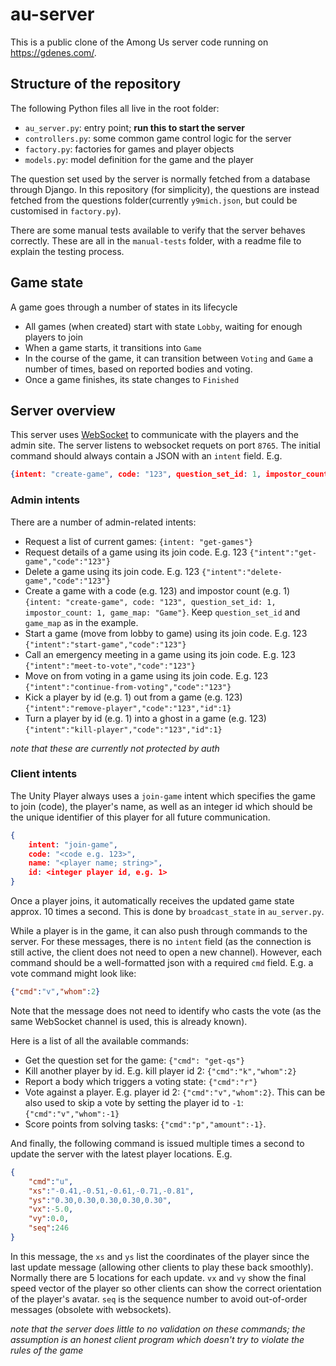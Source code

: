 # au-server
This is a public clone of the Among Us server code running on https://gdenes.com/.

## Structure of the repository
The following Python files all live in the root folder:
* `au_server.py`: entry point; **run this to start the server**
* `controllers.py`: some common game control logic for the server
* `factory.py`: factories for games and player objects
* `models.py`: model definition for the game and the player

The question set used by the server is normally fetched from a database through Django. In this repository (for simplicity), the questions are instead fetched from the questions folder(currently `y9mich.json`, but could be customised in `factory.py`).

There are some manual tests available to verify that the server behaves correctly. These are all in the `manual-tests` folder, with a readme file to explain the testing process.


## Game state
A game goes through a number of states in its lifecycle
* All games (when created) start with state `Lobby`, waiting for enough players to join
* When a game starts, it transitions into `Game`
* In the course of the game, it can transition between `Voting` and `Game` a number of times, based on reported bodies and voting.
* Once a game finishes, its state changes to `Finished`

## Server overview
This server uses [WebSocket](https://en.wikipedia.org/wiki/WebSocket) to communicate with the players and the admin site.
The server listens to websocket requets on port `8765`.
The initial command should always contain a JSON with an `intent` field. E.g.
```json
{intent: "create-game", code: "123", question_set_id: 1, impostor_count: 1, game_map: "Game"}
```

### Admin intents
There are a number of admin-related intents:

* Request a list of current games: `{intent: "get-games"}`
* Request details of a game using its join code. E.g. 123 `{"intent":"get-game","code":"123"}`
* Delete a game using its join code. E.g. 123
`{"intent":"delete-game","code":"123"}`
* Create a game with a code (e.g. 123) and impostor count (e.g. 1)
`{intent: "create-game", code: "123", question_set_id: 1, impostor_count: 1, game_map: "Game"}`. Keep `question_set_id` and `game_map` as in the example.
* Start a game (move from lobby to game) using its join code. E.g. 123 `{"intent":"start-game","code":"123"}`
* Call an emergency meeting in a game using its join code. E.g. 123 `{"intent":"meet-to-vote","code":"123"}`
* Move on from voting in a game using its join code. E.g. 123 `{"intent":"continue-from-voting","code":"123"}`
* Kick a player by id (e.g. 1) out from a game (e.g. 123) `{"intent":"remove-player","code":"123","id":1}`
* Turn a player by id (e.g. 1) into a ghost in a game (e.g. 123) `{"intent":"kill-player","code":"123","id":1}`

*note that these are currently not protected by auth*

### Client intents
The Unity Player always uses a `join-game` intent which specifies the game to join (code), the player's name, as well as an integer id which should be the unique identifier of this player for all future communication.

```json
{ 
    intent: "join-game", 
    code: "<code e.g. 123>", 
    name: "<player name; string>", 
    id: <integer player id, e.g. 1> 
}
```


Once a player joins, it automatically receives the updated game state approx. 10 times a second. This is done by `broadcast_state` in `au_server.py`.

While a player is in the game, it can also push through commands to the server. For these messages, there is no `intent` field (as the connection is still active, the client does not need to open a new channel). However, each command should be a well-formatted json with a required `cmd` field.
E.g. a vote command might look like:
```json
{"cmd":"v","whom":2}
```
Note that the message does not need to identify who casts the vote (as the same WebSocket channel is used, this is already known).

Here is a list of all the available commands:
* Get the question set for the game: `{"cmd": "get-qs"}`
* Kill another player by id. E.g. kill player id 2: `{"cmd":"k","whom":2}`
* Report a body which triggers a voting state: `{"cmd":"r"}`
* Vote against a player. E.g. player id 2: `{"cmd":"v","whom":2}`. 
This can be also used to skip a vote by setting the player id to `-1`:  `{"cmd":"v","whom":-1}`
* Score points from solving tasks: `{"cmd":"p","amount":-1}`. 

And finally, the following command is issued multiple times a second to update the server with the latest player locations. E.g.
```json
{
    "cmd":"u",
    "xs":"-0.41,-0.51,-0.61,-0.71,-0.81",
    "ys":"0.30,0.30,0.30,0.30,0.30",
    "vx":-5.0,
    "vy":0.0,
    "seq":246
}
```
In this message, the `xs` and `ys` list the coordinates of the player since the last update message (allowing other clients to play these back smoothly). Normally there are 5 locations for each update. `vx` and `vy` show the final speed vector of the player so other clients can show the correct orientation of the player's avatar. `seq` is the sequence number to avoid out-of-order messages (obsolete with websockets).


*note that the server does little to no validation on these commands; the assumption is an honest client program which doesn't try to violate the rules of the game*



